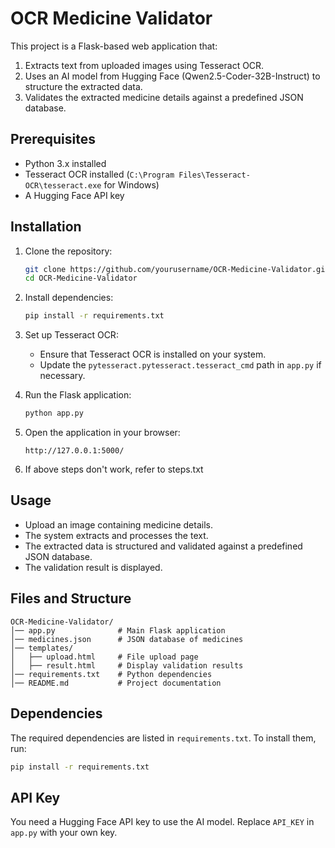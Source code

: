 # OCR Medicine Validator

This project is a Flask-based web application that:  
1. Extracts text from uploaded images using Tesseract OCR.  
2. Uses an AI model from Hugging Face (Qwen2.5-Coder-32B-Instruct) to structure the extracted data.  
3. Validates the extracted medicine details against a predefined JSON database.  

## Prerequisites

- Python 3.x installed  
- Tesseract OCR installed (`C:\Program Files\Tesseract-OCR\tesseract.exe` for Windows)  
- A Hugging Face API key  

## Installation

1. Clone the repository:  
   ```sh
   git clone https://github.com/yourusername/OCR-Medicine-Validator.git
   cd OCR-Medicine-Validator
   ```

2. Install dependencies:  
   ```sh
   pip install -r requirements.txt
   ```

3. Set up Tesseract OCR:  
   - Ensure that Tesseract OCR is installed on your system.  
   - Update the `pytesseract.pytesseract.tesseract_cmd` path in `app.py` if necessary.  

4. Run the Flask application:  
   ```sh
   python app.py
   ```

5. Open the application in your browser:  
   ```
   http://127.0.0.1:5000/
   ```

6. If above steps don't work, refer to steps.txt

## Usage

- Upload an image containing medicine details.  
- The system extracts and processes the text.  
- The extracted data is structured and validated against a predefined JSON database.  
- The validation result is displayed.  

## Files and Structure

```
OCR-Medicine-Validator/
│── app.py              # Main Flask application
│── medicines.json      # JSON database of medicines
│── templates/
│   ├── upload.html     # File upload page
│   ├── result.html     # Display validation results
│── requirements.txt    # Python dependencies
│── README.md           # Project documentation
```

## Dependencies

The required dependencies are listed in `requirements.txt`. To install them, run:  
```sh
pip install -r requirements.txt
```

## API Key

You need a Hugging Face API key to use the AI model. Replace `API_KEY` in `app.py` with your own key. 